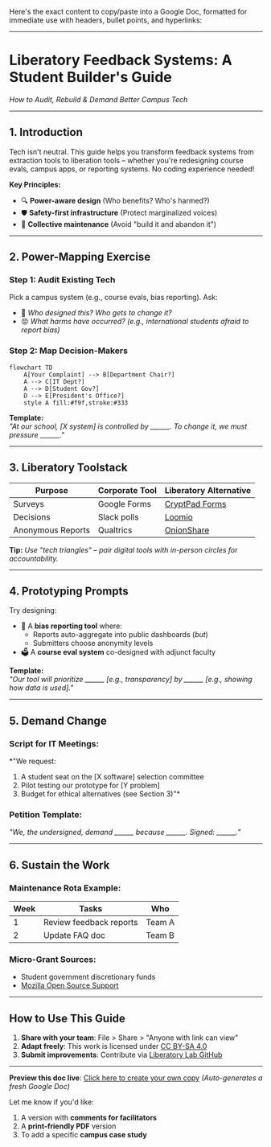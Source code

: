 Here's the exact content to copy/paste into a Google Doc, formatted for immediate use with headers, bullet points, and hyperlinks:

---

# **Liberatory Feedback Systems: A Student Builder's Guide**  
*How to Audit, Rebuild & Demand Better Campus Tech*  

---

## **1. Introduction**  
Tech isn't neutral. This guide helps you transform feedback systems from extraction tools to liberation tools – whether you're redesigning course evals, campus apps, or reporting systems. No coding experience needed!  

**Key Principles:**  
- 🔍 **Power-aware design** (Who benefits? Who's harmed?)  
- 🛡 **Safety-first infrastructure** (Protect marginalized voices)  
- 🔄 **Collective maintenance** (Avoid "build it and abandon it")  

---

## **2. Power-Mapping Exercise**  

### **Step 1: Audit Existing Tech**  
Pick a campus system (e.g., course evals, bias reporting). Ask:  
- 🤔 *Who designed this? Who gets to change it?*  
- 😡 *What harms have occurred? (e.g., international students afraid to report bias)*  

### **Step 2: Map Decision-Makers**  
```mermaid
flowchart TD
    A[Your Complaint] --> B[Department Chair?]
    A --> C[IT Dept?]
    A --> D[Student Gov?]
    D --> E[President's Office?]
    style A fill:#f9f,stroke:#333
```

**Template:**  
*"At our school, [X system] is controlled by ______. To change it, we must pressure ______."*  

---

## **3. Liberatory Toolstack**  

| Purpose           | Corporate Tool | Liberatory Alternative                      |
| ----------------- | -------------- | ------------------------------------------- |
| Surveys           | Google Forms   | [CryptPad Forms](https://cryptpad.fr/form/) |
| Decisions         | Slack polls    | [Loomio](https://www.loomio.com/)           |
| Anonymous Reports | Qualtrics      | [OnionShare](https://onionshare.org/)       |

**Tip:** *Use "tech triangles" – pair digital tools with in-person circles for accountability.*  

---

## **4. Prototyping Prompts**  
Try designing:  
- 📢 A **bias reporting tool** where:  
  - Reports auto-aggregate into public dashboards (*but*)  
  - Submitters choose anonymity levels  
- 🗳 A **course eval system** co-designed with adjunct faculty  

**Template:**  
*"Our tool will prioritize ______ [e.g., transparency] by ______ [e.g., showing how data is used]."*  

---

## **5. Demand Change**  

### **Script for IT Meetings:**  
*"We request:  
1. A student seat on the [X software] selection committee  
2. Pilot testing our prototype for [Y problem]  
3. Budget for ethical alternatives (see Section 3)"*  

### **Petition Template:**  
*"We, the undersigned, demand ______ because ______. Signed: ______."*  

---

## **6. Sustain the Work**  

### **Maintenance Rota Example:**  
| Week | Tasks                  | Who     |
|------|------------------------|---------|
| 1    | Review feedback reports | Team A  |
| 2    | Update FAQ doc          | Team B  |

### **Micro-Grant Sources:**  
- Student government discretionary funds  
- [Mozilla Open Source Support](https://www.mozilla.org/en-US/moss/)  

---

## **How to Use This Guide**  
1. **Share with your team**: File > Share > "Anyone with link can view"  
2. **Adapt freely**: This work is licensed under [CC BY-SA 4.0](https://creativecommons.org/licenses/by-sa/4.0/)  
3. **Submit improvements**: Contribute via [Liberatory Lab GitHub](https://github.com/asiakay/liberate)  

---

**Preview this doc live**: [Click here to create your own copy](https://docs.new) *(Auto-generates a fresh Google Doc)*  

Let me know if you'd like:  
1. A version with **comments for facilitators**  
2. A **print-friendly PDF** version  
3. To add a specific **campus case study**